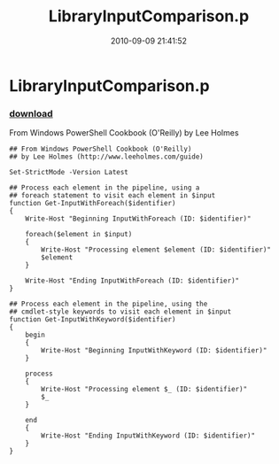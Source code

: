 ﻿---
pid:            2191
poster:         Lee Holmes
title:          LibraryInputComparison.p
date:           2010-09-09 21:41:52
format:         posh
parent:         0
parent:         0

---

# LibraryInputComparison.p

### [download](2191.ps1)

From Windows PowerShell Cookbook (O'Reilly) by Lee Holmes

```posh
## From Windows PowerShell Cookbook (O'Reilly)
## by Lee Holmes (http://www.leeholmes.com/guide)

Set-StrictMode -Version Latest

## Process each element in the pipeline, using a
## foreach statement to visit each element in $input
function Get-InputWithForeach($identifier)
{
    Write-Host "Beginning InputWithForeach (ID: $identifier)"

    foreach($element in $input)
    {
        Write-Host "Processing element $element (ID: $identifier)"
        $element
    }

    Write-Host "Ending InputWithForeach (ID: $identifier)"
}

## Process each element in the pipeline, using the
## cmdlet-style keywords to visit each element in $input
function Get-InputWithKeyword($identifier)
{
    begin
    {
        Write-Host "Beginning InputWithKeyword (ID: $identifier)"
    }

    process
    {
        Write-Host "Processing element $_ (ID: $identifier)"
        $_
    }

    end
    {
        Write-Host "Ending InputWithKeyword (ID: $identifier)"
    }
}
```
